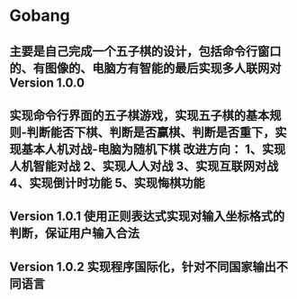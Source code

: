 # Gobang
主要是自己完成一个五子棋的设计，包括命令行窗口的、有图像的、电脑方有智能的最后实现多人联网对
Version 1.0.0
------------------------------------------------------------------------------------------------
实现命令行界面的五子棋游戏，实现五子棋的基本规则-判断能否下棋、判断是否赢棋、判断是否重下，实现基本人机对战-电脑为随机下棋
改进方向：
1、实现人机智能对战
2、实现人人对战
3、实现互联网对战
4、实现倒计时功能
5、实现悔棋功能
------------------------------------------------------------------------------------------------
Version 1.0.1
使用正则表达式实现对输入坐标格式的判断，保证用户输入合法
------------------------------------------------------------------------------------------------
Version 1.0.2
实现程序国际化，针对不同国家输出不同语言
------------------------------------------------------------------------------------------------
